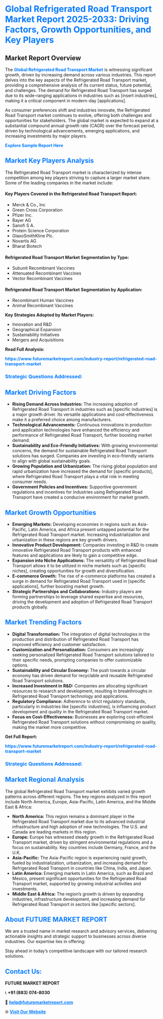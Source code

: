 <h1 style="color: #007BFF;">Global Refrigerated Road Transport Market Report 2025-2033: Driving Factors, Growth Opportunities, and Key Players</h1>

<section id="overview">
<h2>Market Report Overview</h2>
<p>The <a href="https://www.futuremarketreport.com/industry-report/refrigerated-road-transport-market" style="color: #007BFF; text-decoration: none;"><strong>Global Refrigerated Road Transport Market</strong></a> is witnessing significant growth, driven by increasing demand across various industries. This report delves into the key aspects of the Refrigerated Road Transport market, providing a comprehensive analysis of its current status, future potential, and challenges. The demand for Refrigerated Road Transport has surged due to its wide-ranging applications in industries such as [insert industries], making it a critical component in modern-day [applications].</p>
<p>As consumer preferences shift and industries innovate, the Refrigerated Road Transport market continues to evolve, offering both challenges and opportunities for stakeholders. The global market is expected to expand at a substantial compound annual growth rate (CAGR) over the forecast period, driven by technological advancements, emerging applications, and increasing investments by major players.</p>
</section>

<section id="overview">
<p><a href="https://www.futuremarketreport.com/request-sample/reportId=37553" style="color: #007BFF; text-decoration: none;"><strong>Explore Sample Report Here</strong></a></p>
</section>

<section id="key-players">
<h2 style="color: #007BFF;">Market Key Players Analysis</h2>
<p>The Refrigerated Road Transport market is characterized by intense competition among key players striving to capture a larger market share. Some of the leading companies in the market include:</p>
<h4>Key Players Covered in the Refrigerated Road Transport Report:</h4>
<ul><li>Merck &amp; Co., Inc</li><li>Green Cross Corporation</li><li>Pfizer Inc.</li><li>Bayer AG</li><li>Sanofi S A.</li><li>Protein Science Corporation</li><li>GlaxoSmithKline Plc.</li><li>Novartis AG</li><li>Bharat Biotech</li></ul>
<h4>Refrigerated Road Transport Market Segmentation by Type:</h4>
<ul><li>Subunit Recombinant Vaccines</li><li>Attenuated Recombinant Vaccines</li><li>Vector Recombinant Vaccines</li></ul>

<h4>Refrigerated Road Transport Market Segmentation by Application:</h4>
<ul><li>Recombinant Human Vaccines</li><li>Animal Recombinant Vaccines</li></ul>
<p><strong>Key Strategies Adopted by Market Players:</strong></p>
<ul>
<li>Innovation and R&D</li>
<li>Geographical Expansion</li>
<li>Sustainability Initiatives</li>
<li>Mergers and Acquisitions</li>
</ul>
</section>

<section>
<p><strong>Read Full Analysis: </strong></p><a href="https://www.futuremarketreport.com/industry-report/refrigerated-road-transport-market" style="color: #007BFF; text-decoration: none;"><strong>https://www.futuremarketreport.com/industry-report/refrigerated-road-transport-market</strong></a>
<h3 style="color: #007BFF;">Strategic Questions Addressed:</h3>
</section>

<section id="driving-factors">
<h2 style="color: #007BFF;">Market Driving Factors</h2>
<ul>
<li><strong>Rising Demand Across Industries:</strong> The increasing adoption of Refrigerated Road Transport in industries such as [specific industries] is a major growth driver. Its versatile applications and cost-effectiveness make it a preferred choice among manufacturers.</li>
<li><strong>Technological Advancements:</strong> Continuous innovations in production and application technologies have enhanced the efficiency and performance of Refrigerated Road Transport, further boosting market demand.</li>
<li><strong>Sustainability and Eco-Friendly Initiatives:</strong> With growing environmental concerns, the demand for sustainable Refrigerated Road Transport solutions has surged. Companies are investing in eco-friendly variants to align with global sustainability goals.</li>
<li><strong>Growing Population and Urbanization:</strong> The rising global population and rapid urbanization have increased the demand for [specific products], where Refrigerated Road Transport plays a vital role in meeting consumer needs.</li>
<li><strong>Government Policies and Incentives:</strong> Supportive government regulations and incentives for industries using Refrigerated Road Transport have created a conducive environment for market growth.</li>
</ul>
</section>

<section id="growth-opportunities">
<h2 style="color: #007BFF;">Market Growth Opportunities</h2>
<ul>
<li><strong>Emerging Markets:</strong> Developing economies in regions such as Asia-Pacific, Latin America, and Africa present untapped potential for the Refrigerated Road Transport market. Increasing industrialization and urbanization in these regions are key growth drivers.</li>
<li><strong>Innovative Product Development:</strong> Companies investing in R&D to create innovative Refrigerated Road Transport products with enhanced features and applications are likely to gain a competitive edge.</li>
<li><strong>Expansion into Niche Applications:</strong> The versatility of Refrigerated Road Transport allows it to be utilized in niche markets such as [specific niches], creating opportunities for growth and diversification.</li>
<li><strong>E-commerce Growth:</strong> The rise of e-commerce platforms has created a surge in demand for Refrigerated Road Transport used in [specific applications], further boosting market growth.</li>
<li><strong>Strategic Partnerships and Collaborations:</strong> Industry players are forming partnerships to leverage shared expertise and resources, driving the development and adoption of Refrigerated Road Transport products globally.</li>
</ul>
</section>

<section id="trending-factors">
<h2 style="color: #007BFF;">Market Trending Factors</h2>
<ul>
<li><strong>Digital Transformation:</strong> The integration of digital technologies in the production and distribution of Refrigerated Road Transport has improved efficiency and customer satisfaction.</li>
<li><strong>Customization and Personalization:</strong> Consumers are increasingly seeking personalized Refrigerated Road Transport solutions tailored to their specific needs, prompting companies to offer customizable options.</li>
<li><strong>Sustainability and Circular Economy:</strong> The push towards a circular economy has driven demand for recyclable and reusable Refrigerated Road Transport solutions.</li>
<li><strong>Increased Investment in R&D:</strong> Companies are allocating significant resources to research and development, resulting in breakthroughs in Refrigerated Road Transport technology and applications.</li>
<li><strong>Regulatory Compliance:</strong> Adherence to strict regulatory standards, particularly in industries like [specific industries], is influencing product development and quality in the Refrigerated Road Transport market.</li>
<li><strong>Focus on Cost-Effectiveness:</strong> Businesses are exploring cost-efficient Refrigerated Road Transport solutions without compromising on quality, making the market more competitive.</li>
</ul>
</section>

<section>
<p><strong>Get Full Report: </strong></p><a href="https://www.futuremarketreport.com/industry-report/refrigerated-road-transport-market" style="color: #007BFF; text-decoration: none;"><strong>https://www.futuremarketreport.com/industry-report/refrigerated-road-transport-market</strong></a>
<h3 style="color: #007BFF;">Strategic Questions Addressed:</h3>
</section>


<section id="regional-analysis">
<h2 style="color: #007BFF;">Market Regional Analysis</h2>
<p>The global Refrigerated Road Transport market exhibits varied growth patterns across different regions. The key regions analyzed in this report include North America, Europe, Asia-Pacific, Latin America, and the Middle East & Africa:</p>
<ul>
<li><strong>North America:</strong> This region remains a dominant player in the Refrigerated Road Transport market due to its advanced industrial infrastructure and high adoption of new technologies. The U.S. and Canada are leading markets in this region.</li>
<li><strong>Europe:</strong> Europe has witnessed steady growth in the Refrigerated Road Transport market, driven by stringent environmental regulations and a focus on sustainability. Key countries include Germany, France, and the U.K.</li>
<li><strong>Asia-Pacific:</strong> The Asia-Pacific region is experiencing rapid growth, fueled by industrialization, urbanization, and increasing demand for Refrigerated Road Transport in countries like China, India, and Japan.</li>
<li><strong>Latin America:</strong> Emerging markets in Latin America, such as Brazil and Mexico, present significant opportunities for the Refrigerated Road Transport market, supported by growing industrial activities and investments.</li>
<li><strong>Middle East & Africa:</strong> The region’s growth is driven by expanding industries, infrastructure development, and increasing demand for Refrigerated Road Transport in sectors like [specific sectors].</li>
</ul>
</section>

<footer>
<h2 style="color: #007BFF;">About FUTURE MARKET REPORT</h2>
<p>We are a trusted name in market research and advisory services, delivering actionable insights and strategic support to businesses across diverse industries. Our expertise lies in offering:</p>

<p>Stay ahead in today’s competitive landscape with our tailored research solutions.</p>

<h2 style="color: #007BFF;">Contact Us:</h2>
<p><strong>FUTURE MARKET REPORT</strong></p>
<p>📞 <strong>+91 (883) 074-8030</strong></p>
<p>📧 <strong><a href="mailto:help@futuremarketreport.com" style="color: #007BFF;">help@futuremarketreport.com</a></strong></p>
<p>🌐 <strong><a href="https://www.futuremarketreport.com/" style="color: #007BFF;">Visit Our Website</a></strong></p>
</footer>